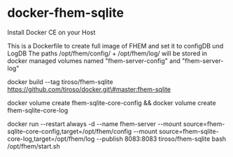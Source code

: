 # docker-fhem-sqlite
Install Docker CE on your Host

This is a Dockerfile to create full image of FHEM and set it to configDB und LogDB
The paths /opt/fhem/config/ + /opt/fhem/log/ will be stored in docker managed volumes named "fhem-server-config" and "fhem-server-log"

docker build --tag tiroso/fhem-sqlite https://github.com/tiroso/docker.git\#master:fhem-sqlite

docker volume create fhem-sqlite-core-config && docker volume create fhem-sqlite-core-log

docker run --restart always -d --name fhem-server --mount source=fhem-sqlite-core-config,target=/opt/fhem/config --mount source=fhem-sqlite-core-log,target=/opt/fhem/log --publish 8083:8083 tiroso/fhem-sqlite bash /opt/fhem/start.sh
